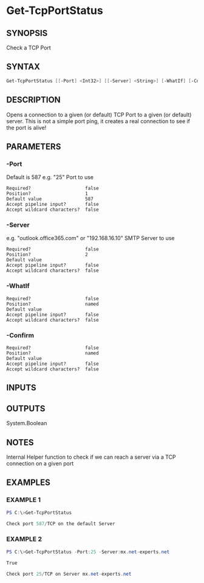 ﻿# Get-TcpPortStatus
## SYNOPSIS
Check a TCP Port

## SYNTAX
```powershell
Get-TcpPortStatus [[-Port] <Int32>] [[-Server] <String>] [-WhatIf] [-Confirm] [<CommonParameters>]
```

## DESCRIPTION
Opens a connection to a given (or default) TCP Port to a given (or default) server.
This is not a simple port ping, it creates a real connection to see if the port is alive!

## PARAMETERS
### -Port <Int32>
Default is 587
e.g. "25"
Port to use
```
Required?                    false
Position?                    1
Default value                587
Accept pipeline input?       false
Accept wildcard characters?  false
```
 
### -Server <String>
e.g. "outlook.office365.com" or "192.168.16.10"
SMTP Server to use
```
Required?                    false
Position?                    2
Default value
Accept pipeline input?       false
Accept wildcard characters?  false
```
 
### -WhatIf <SwitchParameter>

```
Required?                    false
Position?                    named
Default value
Accept pipeline input?       false
Accept wildcard characters?  false
```
 
### -Confirm <SwitchParameter>

```
Required?                    false
Position?                    named
Default value
Accept pipeline input?       false
Accept wildcard characters?  false
```

## INPUTS


## OUTPUTS
System.Boolean

## NOTES
Internal Helper function to check if we can reach a server via a TCP connection on a given port

## EXAMPLES
### EXAMPLE 1
```powershell
PS C:\>Get-TcpPortStatus

Check port 587/TCP on the default Server
```

 
### EXAMPLE 2
```powershell
PS C:\>Get-TcpPortStatus -Port:25 -Server:mx.net-experts.net

True

Check port 25/TCP on Server mx.net-experts.net
```



